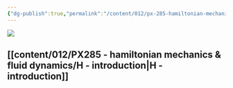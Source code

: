 ```yaml
---
{"dg-publish":true,"permalink":"/content/012/px-285-hamiltonian-mechanics-and-fluid-dynamics/px-285-b-0-fluid-dynamics/","pinned":true,"noteIcon":"2","created":"2024-11-27T22:45:28.327+00:00","updated":"2025-01-09T14:13:57.589+00:00"}
---
```


<img src = 'https://www.thisiscolossal.com/wp-content/uploads/2018/12/agifcolossalflow2.gif'  class = 'banner'>

## [[content/012/PX285 - hamiltonian mechanics & fluid dynamics/H - introduction\|H - introduction]]

